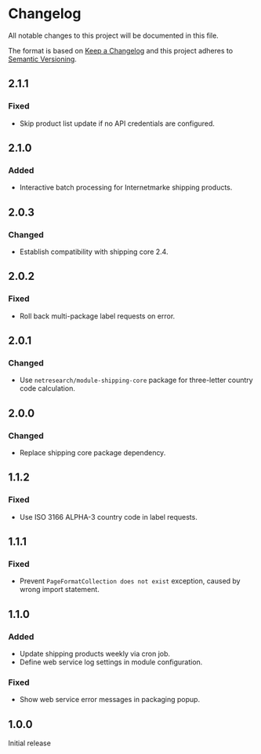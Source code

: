 # Changelog

All notable changes to this project will be documented in this file.

The format is based on [Keep a Changelog](http://keepachangelog.com/en/1.0.0/)
and this project adheres to [Semantic Versioning](http://semver.org/spec/v2.0.0.html).

## 2.1.1

### Fixed

- Skip product list update if no API credentials are configured.

## 2.1.0

### Added

- Interactive batch processing for Internetmarke shipping products. 

## 2.0.3

### Changed

- Establish compatibility with shipping core 2.4.

## 2.0.2

### Fixed

- Roll back multi-package label requests on error.

## 2.0.1

### Changed

- Use `netresearch/module-shipping-core` package for three-letter country code calculation.

## 2.0.0

### Changed

- Replace shipping core package dependency.

## 1.1.2

### Fixed

- Use ISO 3166 ALPHA-3 country code in label requests.

## 1.1.1

### Fixed

- Prevent `PageFormatCollection does not exist` exception, caused by wrong import statement.

## 1.1.0

### Added

- Update shipping products weekly via cron job.
- Define web service log settings in module configuration.

### Fixed

- Show web service error messages in packaging popup.

## 1.0.0

Initial release

